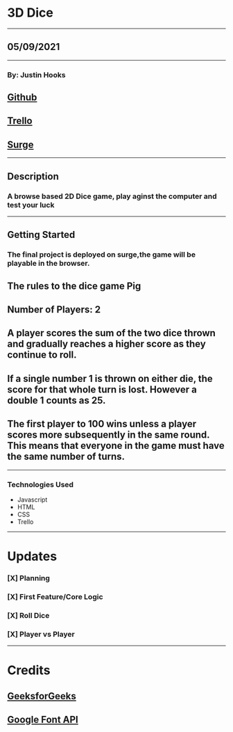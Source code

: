 # 3D Dice
***
## 05/09/2021
***
### By: Justin Hooks
## [Github](https://github.com/JHooks999/3D-Dice)
## [Trello](https://trello.com/b/aYpIMKoY/3d-dice)
## [Surge](http://fair-stage.surge.sh/)
***
## **Description**
### **A browse based 2D Dice game, play aginst the computer and test your luck**
***
## Getting Started
### The final project is deployed on surge,the game will be playable in the browser.
## The rules to the dice game Pig
## Number of Players: 2 
## A player scores the sum of the two dice thrown and gradually reaches a higher score as they continue to roll.
## If a single number 1 is thrown on either die, the score for that whole turn is lost. However a double 1 counts as 25.
## The first player to 100 wins unless a player scores more subsequently in the same round. This means that everyone in the game must have the same number of turns.

 
***
### **Technologies Used**
* Javascript
* HTML
* CSS
* Trello
***
# Updates
### [X] Planning
### [X] First Feature/Core Logic
### [X] Roll Dice 
### [X] Player vs Player
***
# Credits
## [GeeksforGeeks](https://www.geeksforgeeks.org/building-a-dice-game-using-javascript/)
## [Google Font API](https://developers.google.com/fonts)